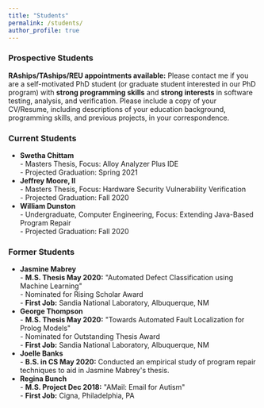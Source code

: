 ```yaml
---
title: "Students"
permalink: /students/
author_profile: true
---
```


### <i class="fa fa-fw fa-user-plus" aria-hidden="true"></i> Prospective Students

**RAships/TAships/REU appointments available:** Please contact me if you are a self-motivated PhD student (or graduate student interested in our PhD program) with **strong programming skills** and **strong interests** in software testing, analysis, and verification. Please include a copy of your CV/Resume, including descriptions of your education background, programming skills, and previous projects, in your correspondence. 


### <i class="fa fa-fw fa-users" aria-hidden="true"></i> Current Students
* **Swetha Chittam** <br> - Masters Thesis, Focus: Alloy Analyzer Plus IDE <br> - Projected Graduation: Spring 2021
* **Jeffrey Moore, II** <br> - Masters Thesis, Focus: Hardware Security Vulnerability Verification  <br> - Projected Graduation: Fall 2020
* **William Dunston** <br> - Undergraduate, Computer Engineering, Focus: Extending Java-Based Program Repair <br> - Projected Graduation: Fall 2020

### <i class="fa fa-fw fa-user-graduate" aria-hidden="true"></i> Former Students
* **Jasmine Mabrey** <br> - **M.S. Thesis May 2020:** "Automated Defect Classification using Machine Learning" <br> - Nominated for Rising Scholar Award <br> - **First Job:** Sandia National Laboratory, Albuquerque, NM
* **George Thompson** <br> - **M.S. Thesis May 2020:** "Towards Automated Fault Localization for Prolog Models" <br> - Nominated for Outstanding Thesis Award <br> - **First Job:** Sandia National Laboratory, Albuquerque, NM
* **Joelle Banks** <br> - **B.S. in CS May 2020:** Conducted an empirical study of program repair techniques to aid in Jasmine Mabrey's thesis.
* **Regina Bunch** <br> - **M.S. Project Dec 2018:** "AMail: Email for Autism" <br> - **First Job:** Cigna, Philadelphia, PA

